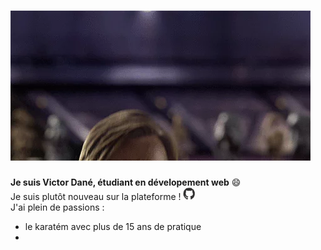 # <img src="https://github.com/Kaowarstail/Kaowarstail/blob/main/hello_there.gif" alt="Hello There" width="480" height="240" />

**Je suis Victor Dané, étudiant en dévelopement web** 😄  
Je suis plutôt nouveau sur la plateforme !
<img src="https://github.com/Kaowarstail/Kaowarstail/blob/main/github_logo.gif" alt="logo github" width="20" height="20" />  
J'ai plein de passions :
* le karatém avec plus de 15 ans de pratique
* 



<!--
**Kaowarstail/Kaowarstail** is a ✨ _special_ ✨ repository because its `README.md` (this file) appears on your GitHub profile.

Here are some ideas to get you started:

- 🔭 I’m currently working on ...
- 🌱 I’m currently learning ...
- 👯 I’m looking to collaborate on ...
- 🤔 I’m looking for help with ...
- 💬 Ask me about ...
- 📫 How to reach me: ...
- 😄 Pronouns: ...
- ⚡ Fun fact: ...
-->
